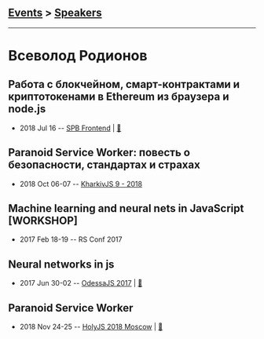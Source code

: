 ## [Events](../README.md) > [Speakers](../speakers.md)
---

# Всеволод Родионов

## Работа с блокчейном, смарт-контрактами и криптотокенами в Ethereum из браузера и node.js
- 2018 Jul 16 -- [SPB Frontend](https://youtu.be/HHuRlxVX77o?t=57m14s)  | [:notebook:](https://goo.gl/ZZvXUP)  
## Paranoid Service Worker: повесть о безопасности, стандартах и страхах
- 2018 Oct 06-07 -- [KharkivJS 9 - 2018](https://www.youtube.com/watch?v=rchbC7RHonw)    
## Machine learning and neural nets in JavaScript [WORKSHOP]
- 2017 Feb 18-19 -- RS Conf 2017    
## Neural networks in js
- 2017 Jun 30-02 -- [OdessaJS 2017](https://www.youtube.com/watch?v=8sAnWiwDWwI)  | [:notebook:](https://www.slideshare.net/vsevolodrodionov/js-77437539)  
## Paranoid Service Worker
- 2018 Nov 24-25 -- [HolyJS 2018 Moscow](https://www.youtube.com/watch?v=lXQTSXfGfbo)  | [:notebook:](https://slides.com/jabher/paranoid-service-worker-holyjs/#/)  
